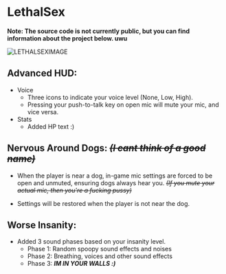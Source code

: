 # LethalSex
<b>Note: The source code is not currently public, but you can find information about the project below. uwu</b>

![LETHALSEXIMAGE](https://github.com/IgnoredSoul/LethalSex/assets/61690983/f5beeeb1-cd97-40b9-a2be-c36ed468c2ee)

## Advanced HUD:
- Voice
    - Three icons to indicate your voice level (None, Low, High).
    - Pressing your push-to-talk key on open mic will mute your mic, and vice versa.
- Stats
    - Added HP text :)

## Nervous Around Dogs: ~~*(I cant think of a good name)*~~
- When the player is near a dog, in-game mic settings are forced to be open and unmuted, ensuring dogs always hear you. ~~*(If you mute your actual mic, then you're a fucking pussy)*~~

- Settings will be restored when the player is not near the dog.

## Worse Insanity:
- Added 3 sound phases based on your insanity level.
    - Phase 1: Random spoopy sound effects and noises
    - Phase 2: Breathing, voices and other sound effects
    - Phase 3: ***IM IN YOUR WALLS :)***

